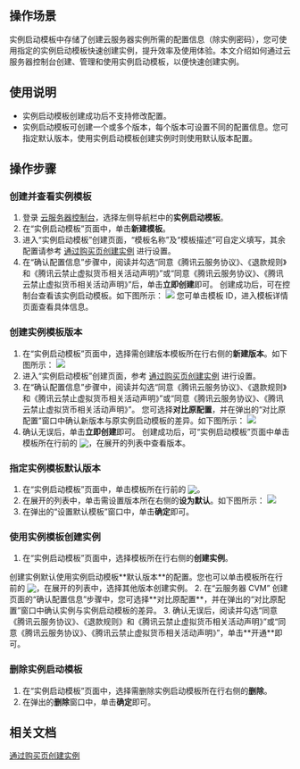 ## 操作场景
实例启动模板中存储了创建云服务器实例所需的配置信息（除实例密码），您可使用指定的实例启动模板快速创建实例，提升效率及使用体验。本文介绍如何通过云服务器控制台创建、管理和使用实例启动模板，以便快速创建实例。

## 使用说明
- 实例启动模板创建成功后不支持修改配置。
- 实例启动模板可创建一个或多个版本，每个版本可设置不同的配置信息。您可指定默认版本，使用实例启动模板创建实例时则使用默认版本配置。


## 操作步骤

### 创建并查看实例模板
1. 登录 [云服务器控制台](https://console.cloud.tencent.com/cvm/instance/index?rid=1)，选择左侧导航栏中的**实例启动模板**。
2. 在“实例启动模板”页面中，单击**新建模板**。
3. 进入“实例启动模板”创建页面，“模板名称”及“模板描述”可自定义填写，其余配置请参考 [通过购买页创建实例](https://cloud.tencent.com/document/product/213/4855) 进行设置。
4. 在“确认配置信息”步骤中，阅读并勾选“同意《腾讯云服务协议》、《退款规则》和《腾讯云禁止虚拟货币相关活动声明》”或“同意《腾讯云服务协议》、《腾讯云禁止虚拟货币相关活动声明》”后，单击**立即创建**即可。
创建成功后，可在控制台查看该实例启动模板。如下图所示：
![](https://main.qcloudimg.com/raw/9a033b8f8891bc13fd4e863ac3bb9905.png)
您可单击模板 ID，进入模板详情页面查看具体信息。


### 创建实例模板版本
1. 在“实例启动模板”页面中，选择需创建版本模板所在行右侧的**新建版本**。如下图所示：
![](https://main.qcloudimg.com/raw/e1168d5be176ebec1fa013a6e4ae02de.png)
2. 进入“实例启动模板”创建页面，参考 [通过购买页创建实例](https://cloud.tencent.com/document/product/213/4855) 进行设置。
3. 在“确认配置信息”步骤中，阅读并勾选“同意《腾讯云服务协议》、《退款规则》和《腾讯云禁止虚拟货币相关活动声明》”或“同意《腾讯云服务协议》、《腾讯云禁止虚拟货币相关活动声明》”。
您可选择**对比原配置**，并在弹出的“对比原配置”窗口中确认新版本与原实例启动模板的差异。如下图所示：
![](https://qcloudimg.tencent-cloud.cn/raw/7cdeb5eb219fef76ad188cb639476475.png)
4. 确认无误后，单击**立即创建**即可。
创建成功后，可“实例启动模板”页面中单击模板所在行前的 <img src="https://main.qcloudimg.com/raw/bc4f9debb43518cdf0e1552f76f9b7fa.png" style="margin:-3px 0px">，在展开的列表中查看版本。


### 指定实例模板默认版本
1. 在“实例启动模板”页面中，单击模板所在行前的 <img src="https://main.qcloudimg.com/raw/bc4f9debb43518cdf0e1552f76f9b7fa.png" style="margin:-3px 0px">。
2. 在展开的列表中，单击需设置版本所在右侧的**设为默认**。如下图所示：
![](https://main.qcloudimg.com/raw/cb650b68f0a5c760481f7c5b7cc39022.png)
3. 在弹出的“设置默认模板”窗口中，单击**确定**即可。


### 使用实例模板创建实例
1. 在“实例启动模板”页面中，选择模板所在行右侧的**创建实例**。
<dx-alert infotype="explain" title="">
创建实例默认使用实例启动模板**默认版本**的配置。您也可以单击模板所在行前的 <img src="https://main.qcloudimg.com/raw/bc4f9debb43518cdf0e1552f76f9b7fa.png" style="margin:-3px 0px">，在展开的列表中，选择其他版本创建实例。
</dx-alert>
2. 在“云服务器 CVM” 创建页面的“确认配置信息”步骤中，您可选择**对比原配置**，并在弹出的“对比原配置”窗口中确认实例与实例启动模板的差异。
3. 确认无误后，阅读并勾选“同意《腾讯云服务协议》、《退款规则》和《腾讯云禁止虚拟货币相关活动声明》”或“同意《腾讯云服务协议》、《腾讯云禁止虚拟货币相关活动声明》”，单击**开通**即可。





### 删除实例启动模板
1. 在“实例启动模板”页面中，选择需删除实例启动模板所在行右侧的**删除**。
2. 在弹出的**删除**窗口中，单击**确定**即可。


## 相关文档
[通过购买页创建实例](https://cloud.tencent.com/document/product/213/4855)
